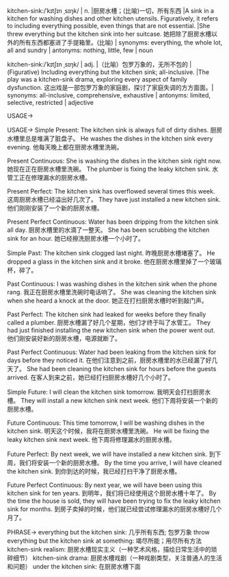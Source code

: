 kitchen-sink:/ˈkɪtʃɪn ˌsɪŋk/ | n. |厨房水槽；(比喻)一切，所有东西 |A sink in a kitchen for washing dishes and other kitchen utensils.  Figuratively, it refers to including everything possible, even things that are not essential. |She threw everything but the kitchen sink into her suitcase. 她把除了厨房水槽以外的所有东西都塞进了手提箱里。(比喻) | synonyms: everything, the whole lot, all and sundry | antonyms: nothing, little, few | noun

kitchen-sink:/ˈkɪtʃɪn ˌsɪŋk/ | adj. |（比喻）包罗万象的，无所不包的 | (Figurative)  Including everything but the kitchen sink; all-inclusive. |The play was a kitchen-sink drama, exploring every aspect of family dysfunction.  这出戏是一部包罗万象的家庭剧，探讨了家庭失调的方方面面。| synonyms: all-inclusive, comprehensive, exhaustive | antonyms: limited, selective, restricted | adjective


USAGE->

USAGE->
Simple Present:
The kitchen sink is always full of dirty dishes. 厨房水槽里总是堆满了脏盘子。
He washes the dishes in the kitchen sink every evening. 他每天晚上都在厨房水槽里洗碗。

Present Continuous:
She is washing the dishes in the kitchen sink right now. 她现在正在厨房水槽里洗碗。
The plumber is fixing the leaky kitchen sink. 水管工正在修理漏水的厨房水槽。

Present Perfect:
The kitchen sink has overflowed several times this week.  这周厨房水槽已经溢出好几次了。
They have just installed a new kitchen sink. 他们刚刚安装了一个新的厨房水槽。

Present Perfect Continuous:
Water has been dripping from the kitchen sink all day. 厨房水槽里的水滴了一整天。
She has been scrubbing the kitchen sink for an hour. 她已经擦洗厨房水槽一个小时了。

Simple Past:
The kitchen sink clogged last night. 昨晚厨房水槽堵塞了。
He dropped a glass in the kitchen sink and it broke. 他在厨房水槽里掉了一个玻璃杯，碎了。

Past Continuous:
I was washing dishes in the kitchen sink when the phone rang. 我正在厨房水槽里洗碗时电话响了。
She was cleaning the kitchen sink when she heard a knock at the door. 她正在打扫厨房水槽时听到敲门声。

Past Perfect:
The kitchen sink had leaked for weeks before they finally called a plumber. 厨房水槽漏了好几个星期，他们才终于叫了水管工。
They had just finished installing the new kitchen sink when the power went out. 他们刚安装好新的厨房水槽，电源就断了。

Past Perfect Continuous:
Water had been leaking from the kitchen sink for days before they noticed it.  在他们注意到之前，厨房水槽里的水已经漏了好几天了。
She had been cleaning the kitchen sink for hours before the guests arrived.  在客人到来之前，她已经打扫厨房水槽好几个小时了。

Simple Future:
I will clean the kitchen sink tomorrow. 我明天会打扫厨房水槽。
They will install a new kitchen sink next week. 他们下周将安装一个新的厨房水槽。

Future Continuous:
This time tomorrow, I will be washing dishes in the kitchen sink. 明天这个时候，我将在厨房水槽里洗碗。
He will be fixing the leaky kitchen sink next week. 他下周将修理漏水的厨房水槽。

Future Perfect:
By next week, we will have installed a new kitchen sink. 到下周，我们将安装一个新的厨房水槽。
By the time you arrive, I will have cleaned the kitchen sink.  到你到达的时候，我已经打扫干净了厨房水槽。

Future Perfect Continuous:
By next year, we will have been using this kitchen sink for ten years. 到明年，我们将已经使用这个厨房水槽十年了。
By the time the house is sold, they will have been trying to fix the leaky kitchen sink for months. 到房子卖掉的时候，他们就已经尝试修理漏水的厨房水槽好几个月了。


PHRASE->
everything but the kitchen sink:  几乎所有东西;  包罗万象
throw everything but the kitchen sink at something:  竭尽所能；用尽所有方法
kitchen-sink realism:  厨房水槽现实主义（一种艺术风格，描绘日常生活中的琐碎细节）
kitchen-sink drama:  厨房水槽戏剧（一种戏剧类型，关注普通人的生活和问题）
under the kitchen sink: 在厨房水槽下面


